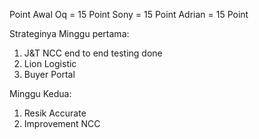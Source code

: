 Point Awal
Oq = 15 Point
Sony = 15 Point
Adrian = 15 Point

Strateginya
Minggu pertama:
1. J&T NCC end to end testing done
2. Lion Logistic
3. Buyer Portal

Minggu Kedua:
1. Resik Accurate
2. Improvement NCC